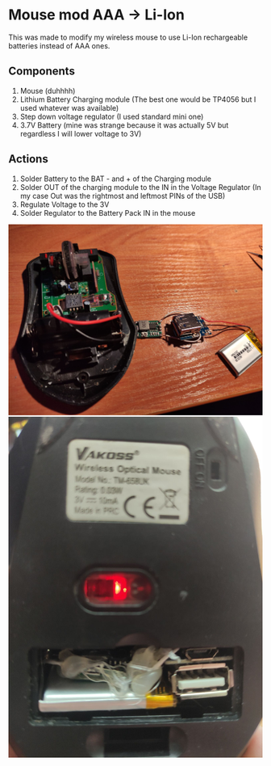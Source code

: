 # Mouse mod AAA -> Li-Ion

This was made to modify my wireless mouse to use Li-Ion rechargeable batteries instead of AAA ones. 

## Components
1. Mouse (duhhhh)
1. Lithium Battery Charging module (The best one would be TP4056 but I used whatever was available)
1. Step down voltage regulator (I used standard mini one)
1. 3.7V Battery (mine was strange because it was actually 5V but regardless I will lower voltage to 3V)

## Actions 
1. Solder Battery to the BAT - and + of the Charging module
1. Solder OUT of the charging module to the IN in the Voltage Regulator (In my case Out was the rightmost and leftmost PINs of the USB)
1. Regulate Voltage to the 3V
1. Solder Regulator to the Battery Pack IN in the mouse 

![](./preview/mouse_before.jpg)
![](./preview/after_mod.jpg)